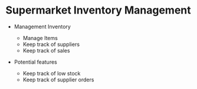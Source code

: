 # Supermarket Inventory Management

- Management Inventory
  - Manage Items
  - Keep track of suppliers
  - Keep track of sales

- Potential features
  - Keep track of low stock
  - Keep track of supplier orders
